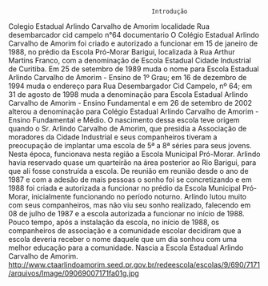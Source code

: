                                             Introdução
Colegio Estadual Arlindo Carvalho de Amorim 
                                            localidade
Rua desembarcador cid campelo n°64
                                            documentario
   O Colégio Estadual Arlindo Carvalho de Amorim foi criado e autorizado a funcionar em 15 de janeiro de 1988, no prédio  da Escola Pró-Morar Barigui, localizada à Rua Arthur Martins Franco, com a denominação de Escola Estadual Cidade Industrial de Curitiba. Em 25 de setembro de 1989 muda o nome para Escola Estadual Arlindo Carvalho de Amorim - Ensino de 1º Grau;  em 16 de dezembro de 1994 muda o endereço para Rua Desembargador Cid Campelo, nº 64;  em 31 de agosto de 1998 muda a denominação para Escola Estadual Arlindo Carvalho de Amorim - Ensino Fundamental e em 26 de setembro de 2002 alterou a denominação para Colégio Estadual Arlindo Carvalho de Amorim - Ensino Fundamental e Médio.
O nascimento dessa escola teve origem quando o Sr. Arlindo Carvalho de Amorim, que presidia a Associação de moradores da Cidade Industrial e seus companheiros tiveram a preocupação de implantar uma escola de 5ª a 8ª séries para seus jovens. Nesta época, funcionava nesta região a Escola Municipal  Pró-Morar. Arlindo havia reservado quase um quarteirão na área posterior ao Rio Barigui, para que ali fosse construída a escola.
De reunião em reunião desde o ano de 1987 e com a adesão de mais pessoas o sonho foi se concretizando e em 1988 foi criada e autorizada a funcionar no prédio da Escola Municipal Pró-Morar, inicialmente funcionando no período noturno.
Arlindo lutou muito com seus companheiros, mas não viu seu sonho realizado, falecendo em 08 de julho de 1987 e a escola autorizada a funcionar no início de 1988.
Pouco tempo, após a instalação da escola, no início de 1988, os companheiros de associação e a comunidade escolar decidiram que a escola deveria receber o nome daquele que um dia sonhou com uma melhor educação para a comunidade. Nascia a Escola Estadual Arlindo Carvalho de Amorim. 
http://www.ctaarlindoamorim.seed.pr.gov.br/redeescola/escolas/9/690/7171/arquivos/Image/09069007171fa01g.jpg
